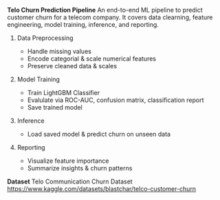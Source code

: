 **Telo Churn Prediction Pipeline**
An end-to-end ML pipeline to predict customer churn for a telecom company. It covers data clearning, feature engineering, model training, inference, and reporting.

1. Data Preprocessing
   * Handle missing values
   * Encode categorial & scale numerical features
   * Preserve cleaned data & scales
  
2. Model Training
   * Train LightGBM Classifier
   * Evalulate via ROC-AUC, confusion matrix, classification report
   * Save trained model
  
3. Inference
   * Load saved model & predict churn on unseen data
  
4. Reporting
   * Visualize feature importance
   * Summarize insights & churn patterns

**Dataset**
Telo Communication Churn Dataset
https://www.kaggle.com/datasets/blastchar/telco-customer-churn
